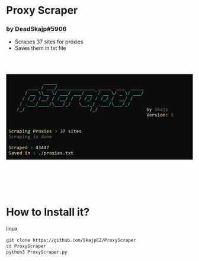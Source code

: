 # Proxy Scraper
### by DeadSkajp#5906

- Scrapes 37 sites for proxies
- Saves them in txt file

<br><br>

![Proxy Scraper](imgs/pscrape.png)

<br><br><br><br>

# How to Install it?
linux
```
git clone https://github.com/SkajpCZ/ProxyScraper
cd ProxyScraper
python3 ProxyScraper.py
```